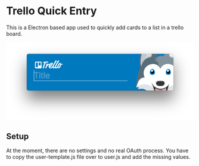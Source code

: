 # Trello Quick Entry
This is a Electron based app used to quickly add cards to a list in a trello board.

![Preview](preview.png)

## Setup
At the moment, there are no settings and no real OAuth process. You have to copy the user-template.js file over to user.js and add the missing values.
